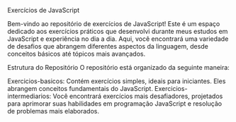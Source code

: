 Exercícios de JavaScript

Bem-vindo ao repositório de exercícios de JavaScript! Este é um espaço dedicado aos exercícios práticos que desenvolvi durante meus estudos em JavaScript e experiência no dia a dia. 
Aqui, você encontrará uma variedade de desafios que abrangem diferentes aspectos da linguagem, desde conceitos básicos até tópicos mais avançados.

Estrutura do Repositório
O repositório está organizado da seguinte maneira:

Exercicios-basicos: Contém exercícios simples, ideais para iniciantes. Eles abrangem conceitos fundamentais do JavaScript.
Exercicios-intermediarios: Você encontrará exercícios mais desafiadores, projetados para aprimorar suas habilidades em programação JavaScript e resolução de problemas mais elaborados.
